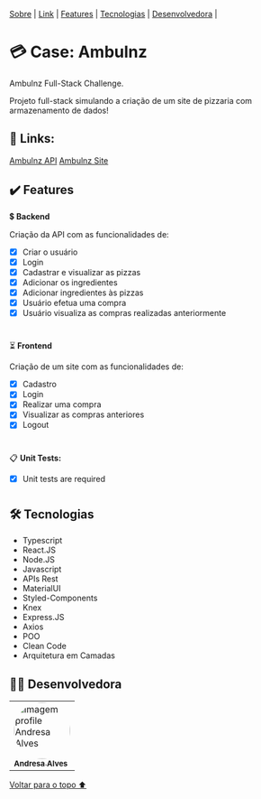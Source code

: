 <p id= "voltar"></p>

<p>
<a href="#sobre">Sobre</a> |
<a href="#links">Link</a> |
<a href="#features">Features</a> |
<a href="#tecnologias">Tecnologias</a> |
<a href="#desenvolvedores">Desenvolvedora</a> |
</p>

<h1 id="sobre">💳 Case: Ambulnz</h1>

<p>Ambulnz Full-Stack Challenge.</p>

<p>Projeto full-stack simulando a criação de um site de pizzaria com armazenamento de dados!</p>

<h2 id="links">🔗 Links:</h2>

<a href="https://documenter.getpostman.com/view/20352321/VUjMq7CW">Ambulnz API</a>
<a href="prickly-toes.surge.sh">Ambulnz Site</a>

<h2 id="features">✔️ Features</h2>

💲 <b>Backend</b>

<p>Criação da API com as funcionalidades de:</p>

- [x] Criar o usuário
- [x] Login
- [x] Cadastrar e visualizar as pizzas
- [x] Adicionar os ingredientes
- [x] Adicionar ingredientes às pizzas
- [x] Usuário efetua uma compra
- [x] Usuário visualiza as compras realizadas anteriormente

#
⏳ <b>Frontend</b>

<p>Criação de um site com as funcionalidades de:</p>

- [x] Cadastro
- [x] Login
- [x] Realizar uma compra
- [x] Visualizar as compras anteriores
- [x] Logout

#
📋 <b>Unit Tests:</b>
- [x] Unit tests are required
#

 <h2 id="tecnologias">🛠 Tecnologias</h2>

- Typescript
- React.JS
- Node.JS
- Javascript
- APIs Rest
- MaterialUI
- Styled-Components
- Knex
- Express.JS
- Axios
- POO
- Clean Code
- Arquitetura em Camadas

<h2 id="desenvolvedores">👩‍💻 Desenvolvedora</h2>
<table>         
<td><a href="https://github.com/future4code/silveira-Andresa-Ribeiro"><img style="border-radius: 50%;" src="https://avatars.githubusercontent.com/u/94997593?v=4" width="100px;" alt="Imagem profile Andresa Alves"/><br /><sub><b>Andresa Alves</b></sub></a><br /> 
</table>

<a href="#voltar">Voltar para o topo ⬆️</a>